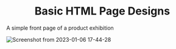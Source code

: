  <h1 align="center">Basic HTML Page Designs</h1>
A simple front page of a product exhibition

![Screenshot from 2023-01-06 17-44-28](https://user-images.githubusercontent.com/102569865/211069133-d2241c78-169c-4f35-bfe1-918ecc5eeff2.png)



